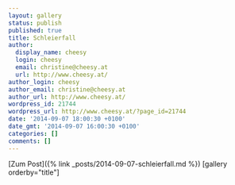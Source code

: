 ```yaml
---
layout: gallery
status: publish
published: true
title: Schleierfall
author:
  display_name: cheesy
  login: cheesy
  email: christine@cheesy.at
  url: http://www.cheesy.at/
author_login: cheesy
author_email: christine@cheesy.at
author_url: http://www.cheesy.at/
wordpress_id: 21744
wordpress_url: http://www.cheesy.at/?page_id=21744
date: '2014-09-07 18:00:30 +0100'
date_gmt: '2014-09-07 16:00:30 +0100'
categories: []
comments: []
---
```


[Zum Post]({% link _posts/2014-09-07-schleierfall.md %})
[gallery orderby="title"]
